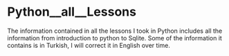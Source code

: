# Python__all__Lessons
The information contained in all the lessons I took in Python includes all the information from introduction to python to Sqlite. Some of the information it contains is in Turkish, I will correct it in English over time.
